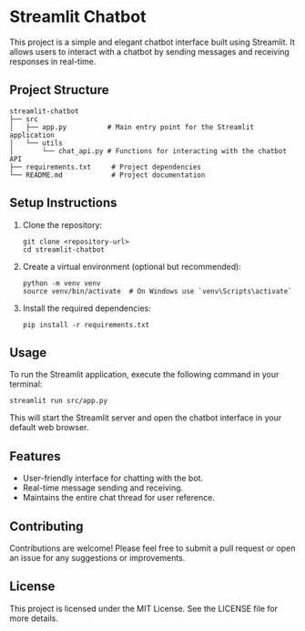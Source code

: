 # Streamlit Chatbot

This project is a simple and elegant chatbot interface built using Streamlit. It allows users to interact with a chatbot by sending messages and receiving responses in real-time.

## Project Structure

```
streamlit-chatbot
├── src
│   ├── app.py          # Main entry point for the Streamlit application
│   └── utils
│       └── chat_api.py # Functions for interacting with the chatbot API
├── requirements.txt     # Project dependencies
└── README.md            # Project documentation
```

## Setup Instructions

1. Clone the repository:
   ```
   git clone <repository-url>
   cd streamlit-chatbot
   ```

2. Create a virtual environment (optional but recommended):
   ```
   python -m venv venv
   source venv/bin/activate  # On Windows use `venv\Scripts\activate`
   ```

3. Install the required dependencies:
   ```
   pip install -r requirements.txt
   ```

## Usage

To run the Streamlit application, execute the following command in your terminal:
```
streamlit run src/app.py
```

This will start the Streamlit server and open the chatbot interface in your default web browser.

## Features

- User-friendly interface for chatting with the bot.
- Real-time message sending and receiving.
- Maintains the entire chat thread for user reference.

## Contributing

Contributions are welcome! Please feel free to submit a pull request or open an issue for any suggestions or improvements.

## License

This project is licensed under the MIT License. See the LICENSE file for more details.